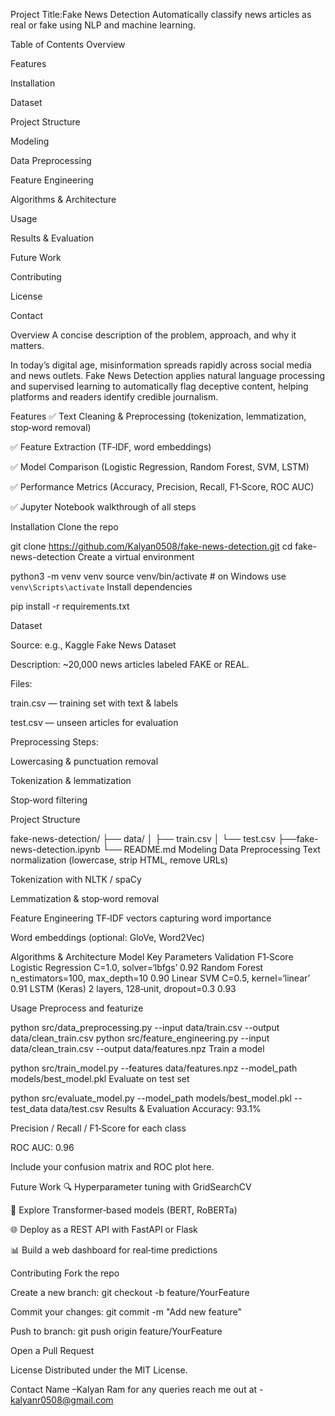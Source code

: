 Project Title:Fake News Detection
Automatically classify news articles as real or fake using NLP and machine learning.

Table of Contents
Overview

Features

Installation

Dataset

Project Structure

Modeling

Data Preprocessing

Feature Engineering

Algorithms & Architecture

Usage

Results & Evaluation

Future Work

Contributing

License

Contact

Overview
A concise description of the problem, approach, and why it matters.

In today’s digital age, misinformation spreads rapidly across social media and news outlets. Fake News Detection applies natural language processing and supervised learning to automatically flag deceptive content, helping platforms and readers identify credible journalism.

Features
✅ Text Cleaning & Preprocessing (tokenization, lemmatization, stop‑word removal)

✅ Feature Extraction (TF‑IDF, word embeddings)

✅ Model Comparison (Logistic Regression, Random Forest, SVM, LSTM)

✅ Performance Metrics (Accuracy, Precision, Recall, F1‑Score, ROC AUC)

✅ Jupyter Notebook walkthrough of all steps


Installation
Clone the repo


git clone https://github.com/Kalyan0508/fake-news-detection.git
cd fake-news-detection
Create a virtual environment


python3 -m venv venv
source venv/bin/activate   # on Windows use `venv\Scripts\activate`
Install dependencies

pip install -r requirements.txt

Dataset

Source: e.g., Kaggle Fake News Dataset

Description: ~20,000 news articles labeled FAKE or REAL.

Files:

train.csv — training set with text & labels

test.csv — unseen articles for evaluation

Preprocessing Steps:

Lowercasing & punctuation removal

Tokenization & lemmatization

Stop‑word filtering

Project Structure

fake-news-detection/
├── data/
│   ├── train.csv
│   └── test.csv
├──fake-news-detection.ipynb
└── README.md
Modeling
Data Preprocessing
Text normalization (lowercase, strip HTML, remove URLs)

Tokenization with NLTK / spaCy

Lemmatization & stop‑word removal

Feature Engineering
TF‑IDF vectors capturing word importance

Word embeddings (optional: GloVe, Word2Vec)

Algorithms & Architecture
Model	Key Parameters	Validation F1‑Score
Logistic Regression	C=1.0, solver=‘lbfgs’	0.92
Random Forest	n_estimators=100, max_depth=10	0.90
Linear SVM	C=0.5, kernel=‘linear’	0.91
LSTM (Keras)	2 layers, 128‑unit, dropout=0.3	0.93

Usage
Preprocess and featurize


python src/data_preprocessing.py --input data/train.csv --output data/clean_train.csv
python src/feature_engineering.py --input data/clean_train.csv --output data/features.npz
Train a model


python src/train_model.py --features data/features.npz --model_path models/best_model.pkl
Evaluate on test set


python src/evaluate_model.py --model_path models/best_model.pkl --test_data data/test.csv
Results & Evaluation
Accuracy: 93.1%

Precision / Recall / F1‑Score for each class

ROC AUC: 0.96

Include your confusion matrix and ROC plot here.

Future Work
🔍 Hyperparameter tuning with GridSearchCV

🧠 Explore Transformer‑based models (BERT, RoBERTa)

🌐 Deploy as a REST API with FastAPI or Flask

📊 Build a web dashboard for real‑time predictions

Contributing
Fork the repo

Create a new branch: git checkout -b feature/YourFeature

Commit your changes: git commit -m "Add new feature"

Push to branch: git push origin feature/YourFeature

Open a Pull Request

License
Distributed under the MIT License.

Contact
Name –Kalyan Ram
for any queries reach me out at - kalyanr0508@gmail.com
